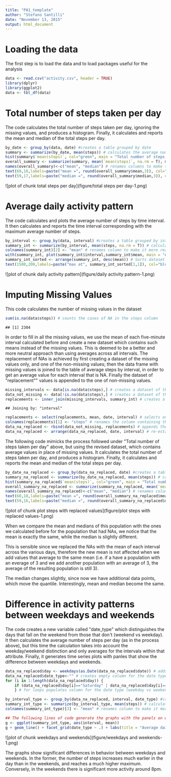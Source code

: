 ```yaml
---
title: "PA1_template"
author: "Stefano Santilli"
date: "November 13, 2015"
output: html_document
---
```


# Loading the data

The first step is to load the data and to load packages useful for the analysis


```r
data <- read.csv("activity.csv", header = TRUE)
library(dplyr)
library(ggplot2)
data <- tbl_df(data)
```

# Total number of steps taken per day

The code calculates the total number of steps taken per day, ignoring the missing values, and produces a histogram. Finally, it calculates and reports the mean and median of the total steps per day.


```r
by_date <- group_by(data, date) #creates a table grouped by date 
summary <- summarize(by_date, mean(steps)) # calculates the average number of total steps per day
hist(summary$`mean(steps)`, col="green", main = "Total number of steps taken per day", xlab = "Mean steps taken per day") # generates histogram
overall_summary <- summarize(summary, mean(`mean(steps)`, na.rm = T), median(`mean(steps)`, na.rm = T)) # calculates mean and median of the average number of total steps per day
names(overall_summary)<-c("mean", "median") # renames columns to make them more readable
text(60,18,labels=paste("mean =", round(overall_summary$mean,3)), col="blue") # reports mean value on graph
text(59,17,labels=paste("median =", round(overall_summary$median,3)), col="blue") # reports median value on graph
```

![plot of chunk total steps per day](figure/total steps per day-1.png) 

# Average daily activity pattern

The code calculates and plots the average number of steps by time interval. It then calculates and reports the time interval corresponding with the maximum average number of steps.


```r
by_interval <- group_by(data, interval) #creates a table grouped by interval 
summary_int <- summarize(by_interval, mean(steps, na.rm = T)) # calculates the average number of total steps per interval
colnames(summary_int)[2] <- "mean" # renames column to make it more readable
with(summary_int, plot(summary_int$interval,summary_int$mean, main = "Average daily activity pattern", type = "l", xlab = "time interval", ylab = "average number of steps")) # generates plot
summary_int_sorted <- arrange(summary_int, desc(mean)) # Sorts dataset of means to have max value on top
text(1500,200,labels=paste("max at", summary_int_sorted[1,1]), col="blue") # reports interval corresponding to max value of average steps
```

![plot of chunk daily activity pattern](figure/daily activity pattern-1.png) 

# Imputing Missing Values

This code calculates the number of missing values in the dataset 


```r
sum(is.na(data$steps)) # counts the cases of NA in the steps column
```

```
## [1] 2304
```



In order to fill in all the missing values, we use the mean of each five-minute interval calculated before and create a new dataset which contains such means instead of the missing values. This is deemed to be a better and more neutral approach than using averages across all intervals. The replacement of NAs is achieved by first creating a dataset of the missing values only, and one of the non-missing values; then the data frame with missing values is joined to the table of average steps by interval, in order to get an average value for each interval that is NA. Finally the dataset of "replacement"" values is appended to the one of non-missing values. 


```r
missing_intervals <- data[is.na(data$steps),] # creates a dataset of the missing cases
data_not_missing <- data[!is.na(data$steps),] # creates a dataset of the non-missing cases 
replacements <- inner_join(missing_intervals, summary_int) # creates a replacement dataset by merging the dataset of missing cases with the one containing the average steps by interval
```

```
## Joining by: "interval"
```

```r
replacements <- select(replacements, mean, date, interval) # selects only the relevant columns
colnames(replacements)[1] <- "steps" # renames the column containing the average steps to makes it the column names the same as the ones in the original dataset
data_na_replaced <- rbind(data_not_missing, replacements) # appends the dataset with the replacement values to the dataset of the non-missing cases
data_na_replaced <- arrange(data_na_replaced, date, interval) # re-establishes original sorting of the overall dataset
```



The following code mimicks the process followed under "Total number of steps taken per day" above, but using the revised dataset, which contains average values in place of missing values. It calculates the total number of steps taken per day, and produces a histogram. Finally, it calculates and reports the mean and median of the total steps per day.



```r
by_date_na_replaced <- group_by(data_na_replaced, date) #creates a table grouped by date 
summary_na_replaced <- summarize(by_date_na_replaced, mean(steps)) # calculates the average number of total steps per day
hist(summary_na_replaced$`mean(steps)`, col="green", main = "Total number of steps taken per day (NAs replaced)", xlab = "Mean steps taken per day") # generates histogram
overall_summary_na_replaced <- summarize(summary_na_replaced, mean(`mean(steps)`, na.rm = T), median(`mean(steps)`, na.rm = T)) # calculates mean and median of the average number of total steps per day
names(overall_summary_na_replaced)<-c("mean", "median") # renames columns to make them more readable
text(60,18,labels=paste("mean =", round(overall_summary_na_replaced$mean,3)), col="blue") # reports mean value on graph
text(59,16,labels=paste("median =", round(overall_summary_na_replaced$median,3)), col="blue") # reports median value on graph
```

![plot of chunk plot steps with replaced values](figure/plot steps with replaced values-1.png) 


When we compare the mean and medians of this population with the ones we calculated before for the population that had NAs, we notice that the mean is exactly the same, while the median is slightly different. 

This is sensible since we replaced the NAs with the mean of each interval across the various days, therefore the new mean is not affected when we add values that average to the same mean (i.e. if a have a population with an everage of 3 and we add another population with an average of 3, the average of the resulting population is still 3).

The median changes slightly, since now we have additional data points, which move the quantile. Interestingly, mean and median become the same.

# Difference in activity patterns between weekdays and weekends

The code creates a new variable called  "date_type" which distinguishes the days that fall on the weekend from those that don't (weekend vs weekday). It then calculates the average number of steps per day (as in the process above), but this time the calculation takes into account the weekday/weekend distinction and only averages for the intervals within that attribute. Finally, it generates time series plots with panles that show the difference between weekdays and weekends.


```r
data_na_replaced$day <- weekdays(as.Date(data_na_replaced$date)) # adds column to dataset indicating the day of the week corresponding to the date
data_na_replaced$date_type<-"" # creates empty column for the date type (weekday vs weekend)
for (i in 1:length(data_na_replaced$day)) {
    if (data_na_replaced$day[i]=="Saturday" | data_na_replaced$day[i]=="Sunday") data_na_replaced$date_type[i] <-         "weekend" else data_na_replaced$date_type[i] <- "weekday"
    } # for loops populates column for the date type (weekday vs weekend)

by_interval_type <- group_by(data_na_replaced, interval, date_type) #creates a table grouped by interval and date type 
summary_int_type <- summarize(by_interval_type, mean(steps)) # calculates the average number of total steps per day 
colnames(summary_int_type)[3] <- "mean" # renames column to make it more readable

## The following lines of code generate the graphs with the panels on weekday and weekend
g <- ggplot(summary_int_type, aes(interval, mean))
g + geom_line() + facet_grid(date_type ~ .) + labs(title = "Average daily activity pattern") +     labs(y = "number of steps")
```

![plot of chunk weekdays and weekends](figure/weekdays and weekends-1.png) 

The graphs show significant differences in behavior between weekdays and weekends. In the former, the number of steps increases much earlier in the day than in the weekends, and reaches a much higher maximum. Conversely, in the weekends there is significant more activity around 8pm.


